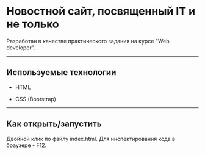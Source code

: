 # Новостной сайт, посвященный IT и не только

Разработан в качестве практического задания на курсе "Web developer".

---

## Используемые технологии

- HTML

- CSS (Bootstrap)

---

## Как открыть/запустить

Двойной клик по файлу index.html. Для инспектирования кода в браузере - F12.
